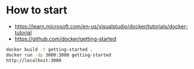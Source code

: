 # How to start

-   <https://learn.microsoft.com/en-us/visualstudio/docker/tutorials/docker-tutorial>
-   <https://github.com/docker/getting-started>

```bash
docker build -t getting-started .
docker run -dp 3000:3000 getting-started
http://localhost:3000
```
